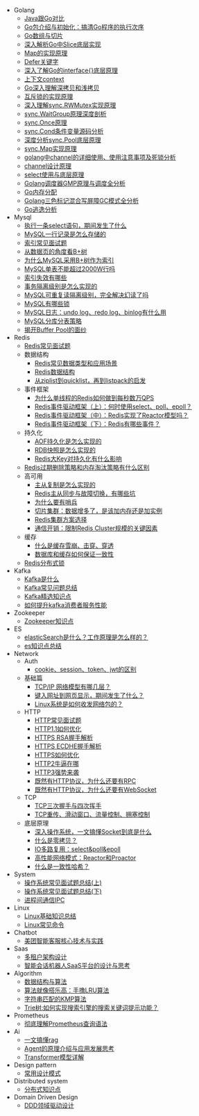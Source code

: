 <!-- _sidebar.md -->

* Golang
  * [Java跟Go对比](ProjectDocs/golang/Java跟Go对比.md) 
  * [Go包介绍与初始化：搞清Go程序的执行次序](ProjectDocs/golang/Go包介绍与初始化：搞清Go程序的执行次序.md)  
  * [Go数组与切片](ProjectDocs/golang/Go数组与切片.md)  
  * [深入解析Go中Slice底层实现](ProjectDocs/golang/深入解析Go中Slice底层实现.md)  
  * [Map的实现原理](ProjectDocs/golang/map的实现原理.md)  
  * [Defer关键字](ProjectDocs/golang/defer关键字.md)  
  * [深入了解Go的interface{}底层原理](ProjectDocs/golang/深入了解Go的interface{}底层原理.md)  
  * [上下文context](ProjectDocs/golang/上下文context.md)  
  * [Go深入理解深拷贝和浅拷贝](ProjectDocs/golang/Go深入理解深拷贝和浅拷贝.md)  
  * [互斥锁的实现原理](ProjectDocs/golang/互斥锁的实现原理.md)  
  * [深入理解sync.RWMutex实现原理](ProjectDocs/golang/深入理解sync.RWMutex实现原理.md)  
  * [sync.WaitGroup原理深度剖析](ProjectDocs/golang/sync.WaitGroup原理深度剖析.md)  
  * [sync.Once原理](ProjectDocs/golang/sync.Once原理.md)  
  * [sync.Cond条件变量源码分析](ProjectDocs/golang/sync.Cond条件变量源码分析.md)  
  * [深度分析sync.Pool底层原理](ProjectDocs/golang/深度分析sync.Pool底层原理.md)  
  * [sync.Map实现原理](ProjectDocs/golang/sync.Map实现原理.md)  
  * [golang中channel的详细使用、使用注意事项及死锁分析](/ProjectDocs/golang/golang中channel的详细使用、使用注意事项及死锁分析.md)  
  * [channel设计原理](/ProjectDocs/golang/channel设计原理.md)  
  * [select使用与底层原理](ProjectDocs/golang/select使用与底层原理.md)    
  * [Golang调度器GMP原理与调度全分析](ProjectDocs/golang/Golang调度器GMP原理与调度全分析.md)  
  * [Go内存分配](ProjectDocs/golang/Go内存分配.md)  
  * [Golang三色标记混合写屏障GC模式全分析](ProjectDocs/golang/Golang三色标记混合写屏障GC模式全分析.md)  
  * [Go逃逸分析](ProjectDocs/golang/go逃逸分析.md) 
* Mysql
  * [执行一条select语句，期间发生了什么](/ProjectDocs/mysql/执行一条select语句，期间发生了什么.md)
  * [MySQL一行记录是怎么存储的](/ProjectDocs/mysql/MySQL一行记录是怎么存储的.md)
  * [索引常见面试题](/ProjectDocs/mysql/索引常见面试题.md)
  * [从数据页的角度看B+树](/ProjectDocs/mysql/从数据页的角度看B+树.md)
  * [为什么MySQL采用B+树作为索引](/ProjectDocs/mysql/为什么MySQL采用B+树作为索引.md)
  * [MySQL单表不能超过2000W行吗](/ProjectDocs/mysql/MySQL单表不能超过2000W行吗.md)
  * [索引失效有哪些](ProjectDocs/mysql/索引失效有哪些.md)
  * [事务隔离级别是怎么实现的](ProjectDocs/mysql/事务隔离级别是怎么实现的.md)
  * [MySQL可重复读隔离级别，完全解决幻读了吗](ProjectDocs/mysql/MySQL可重复读隔离级别，完全解决幻读了吗.md)
  * [MySQL有哪些锁](ProjectDocs/mysql/MySQL有哪些锁.md)
  * [MySQL日志：undo log、redo log、binlog有什么用](ProjectDocs/mysql/MySQL日志：undo-log、redo-log、binlog有什么用.md)
  * [MySQL分库分表策略](ProjectDocs/mysql/MySQL分库分表策略.md)
  * [揭开Buffer Pool的面纱](ProjectDocs/mysql/MySQL缓冲池.md)
* Redis
  * [Redis常见面试题](/ProjectDocs/redis/redis常见面试题.md)
  * 数据结构
    * [Redis常见数据类型和应用场景](/ProjectDocs/redis/Redis常见数据类型和应用场景.md)
    * [Redis数据结构](/ProjectDocs/redis/Redis数据结构.md)
    * [从ziplist到quicklist，再到listpack的启发](/ProjectDocs/redis/从ziplist到quicklist，再到listpack的启发.md)
  * 事件框架   
    * [为什么单线程的Redis如何做到每秒数万QPS](/ProjectDocs/redis/为什么单线程的Redis如何做到每秒数万QPS.md)
    * [Redis事件驱动框架（上）：何时使用select、poll、epoll？](/ProjectDocs/redis/Redis事件驱动框架（上）：何时使用select、poll、epoll？.md)
    * [Redis事件驱动框架（中）：Redis实现了Reactor模型吗？](/ProjectDocs/redis/Redis事件驱动框架（中）：Redis实现了Reactor模型吗？.md)
    * [Redis事件驱动框架（下）：Redis有哪些事件？](/ProjectDocs/redis/Redis事件驱动框架（下）：Redis有哪些事件？.md)
  * 持久化
    * [AOF持久化是怎么实现的](/ProjectDocs/redis/AOF持久化是怎么实现的.md)
    * [RDB快照是怎么实现的](/ProjectDocs/redis/RDB快照是怎么实现的.md)
    * [Redis大Key对持久化有什么影响](/ProjectDocs/redis/Redis大Key对持久化有什么影响.md)    
  * [Redis过期删除策略和内存淘汰策略有什么区别](/ProjectDocs/redis/Redis过期删除策略和内存淘汰策略有什么区别.md)    
  * 高可用
    * [主从复制是怎么实现的](/ProjectDocs/redis/主从复制是怎么实现的.md)
    * [Redis主从同步与故障切换，有哪些坑](/ProjectDocs/redis/Redis主从同步与故障切换，有哪些坑.md)
    * [为什么要有哨兵](/ProjectDocs/redis/为什么要有哨兵.md)
    * [切片集群：数据增多了，是该加内存还是加实例](/ProjectDocs/redis/切片集群：数据增多了，是该加内存还是加实例.md)
    * [Redis集群方案选择](/ProjectDocs/redis/Redis集群方案选择.md)
    * [通信开销：限制Redis Cluster规模的关键因素](/ProjectDocs/redis/通信开销：限制Redis-Cluster规模的关键因素.md)
  * 缓存    
    * [什么是缓存雪崩、击穿、穿透](/ProjectDocs/redis/什么是缓存雪崩、击穿、穿透.md)    
    * [数据库和缓存如何保证一致性](/ProjectDocs/redis/数据库和缓存如何保证一致性.md)
  * [Redis分布式锁](/ProjectDocs/redis/Redis分布式锁.md)        
* Kafka
  * [Kafka是什么](ProjectDocs/Kafka/Kafka是什么.md)
  * [Kafka常见问题总结](ProjectDocs/Kafka/Kafka常见问题总结.md)  
  * [Kafka精选知识点](ProjectDocs/Kafka/Kafka精选知识点.md)
  * [如何提升kafka消费者服务性能](ProjectDocs/Kafka/如何提升kafka消费者服务性能.md)
* Zookeeper
  * [Zookeeper知识点](ProjectDocs/zookeeper/zookeeper知识点.md)  
* ES
  * [elasticSearch是什么？工作原理是怎么样的？](ProjectDocs/es/elasticSearch是什么？工作原理是怎么样的.md)
  * [es知识点总结](ProjectDocs/es/es知识点总结.md)  
* Network
  * Auth
    * [cookie、session、token、jwt的区别](ProjectDocs/network/auth/cookie、session、token、jwt的区别.md) 
  * 基础篇
    * [TCP/IP 网络模型有哪几层？](ProjectDocs/network/TCP-IP网络模型有哪几层？.md) 
    * [键入网址到网页显示，期间发生了什么？](ProjectDocs/network/键入网址到网页显示，期间发生了什么？.md) 
    * [Linux系统是如何收发网络包的？](ProjectDocs/network/Linux系统是如何收发网络包的？.md) 
  * HTTP
    * [HTTP常见面试题](/ProjectDocs/network/HTTP常见面试题.md) 
    * [HTTP1.1如何优化](/ProjectDocs/network/HTTP1.1如何优化.md) 
    * [HTTPS RSA握手解析](/ProjectDocs/network/HTTPS-RSA握手解析.md) 
    * [HTTPS ECDHE握手解析](/ProjectDocs/network/HTTPS-ECDHE握手解析.md) 
    * [HTTPS如何优化](/ProjectDocs/network/HTTPS如何优化.md) 
    * [HTTP2牛逼在哪](/ProjectDocs/network/HTTP2牛逼在哪.md) 
    * [HTTP3强势来袭](/ProjectDocs/network/HTTP3强势来袭.md) 
    * [既然有HTTP协议，为什么还要有RPC](/ProjectDocs/network/既然有HTTP协议，为什么还要有RPC.md) 
    * [既然有HTTP协议，为什么还要有WebSocket](/ProjectDocs/network/既然有HTTP协议，为什么还要有WebSocket.md)  
  * TCP
    * [TCP三次握手与四次挥手](/ProjectDocs/network/TCP三次握手与四次挥手.md) 
    * [TCP重传、滑动窗口、流量控制、拥塞控制](/ProjectDocs/network/TCP重传、滑动窗口、流量控制、拥塞控制.md) 
  * 底层原理
    * [深入操作系统，一文搞懂Socket到底是什么](/ProjectDocs/network/深入操作系统，一文搞懂Socket到底是什么.md)
    * [什么是零拷贝？](/ProjectDocs/network/什么是零拷贝？.md)
    * [IO多路复用：select&poll&epoll](/ProjectDocs/network/IO多路复用：select&poll&epoll.md)
    * [高性能网络模式：Reactor和Proactor](/ProjectDocs/network/高性能网络模式：Reactor和Proactor.md)
    * [什么是一致性哈希？](/ProjectDocs/network/什么是一致性哈希？.md)   
* System
  * [操作系统常见面试题总结(上)](/ProjectDocs/system/操作系统常见面试题总结(上).md)  
  * [操作系统常见面试题总结(下)](/ProjectDocs/system/操作系统常见面试题总结(下).md)
  * [进程间通信IPC](ProjectDocs/system/进程间通信IPC.md)
* Linux
  * [Linux基础知识总结](ProjectDocs/linux/Linux基础知识总结.md)
  * [Linux常见命令](ProjectDocs/linux/Linux常见命令.md)      
* Chatbot
  * [美团智能客服核心技术与实践](/ProjectDocs/chatbot/美团智能客服核心技术与实践.md)
* Saas
  * [多租户架构设计](/ProjectDocs/saas/多租户架构设计.md)
  * [智能会话机器人SaaS平台的设计与思考](/ProjectDocs/saas/智能会话机器人SaaS平台的设计与思考.md)
* Algorithm
  * [数据结构与算法](ProjectDocs/algorithm/数据结构与算法.md)  
  * [算法就像搭乐高：手撸LRU算法](ProjectDocs/algorithm/算法就像搭乐高：手撸LRU算法.md)  
  * [字符串匹配的KMP算法](/ProjectDocs/algorithm/字符串匹配的KMP算法.md)  
  * [Trie树:如何实现搜索引擎的搜索关键词提示功能？](/ProjectDocs/algorithm/Trie树：如何实现搜索引擎的搜索关键词提示功能？.md)  
* Prometheus
  * [彻底理解Prometheus查询语法](/ProjectDocs/prometheus/彻底理解Prometheus查询语法.md)    
* Ai
  * [一文搞懂rag](ProjectDocs/ai/一文搞懂rag.md)
  * [Agent的原理介绍与应用发展思考](ProjectDocs/ai/Agent的原理介绍与应用发展思考.md)
  * [Transformer模型详解](ProjectDocs/ai/Transformer模型详解.md)
* Design pattern
  * [常用设计模式](ProjectDocs/designpattern/常用设计模式.md)  
* Distributed system
  * [分布式知识点](ProjectDocs/distributed-system/分布式知识点.md)  
* Domain Driven Design
  * [DDD领域驱动设计](ProjectDocs/ddd/DDD领域驱动设计.md)  